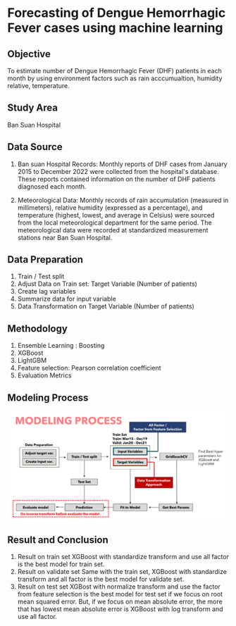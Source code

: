 # Forecasting of Dengue Hemorrhagic Fever cases using machine learning

## Objective
To estimate number of Dengue Hemorrhagic Fever (DHF) patients in each month by using environment factors such as rain acccumualtion, humidity relative, temperature.

## Study Area
Ban Suan Hospital

## Data Source
1. Ban suan Hospital Records:
Monthly reports of DHF cases from January 2015 to December 2022 were collected from the hospital's database. These reports contained information on the number of DHF patients diagnosed each month.

2. Meteorological Data:
Monthly records of rain accumulation (measured in millimeters), relative humidity (expressed as a percentage), and temperature (highest, lowest, and average in Celsius) were sourced from the local meteorological department for the same period. The meteorological data were recorded at standardized measurement stations near Ban Suan Hospital.

## Data Preparation
1. Train / Test split
2. Adjust Data on Train set: Target Variable (Number of patients)
3. Create lag variables
4. Summarize data for input variable
5. Data Transformation on Target Variable (Number of patients)

## Methodology
1. Ensemble Learning : Boosting
2. XGBoost
3. LightGBM
4. Feature selection: Pearson correlation coefficient
5. Evaluation Metrics

## Modeling Process

![PROCESS](Model_Process.png)

## Result and Conclusion
1. Result on train set
   XGBoost with standardize transform and use all factor is the best model for train set.
2. Result on validate set
   Same with the train set, XGBoost with standardize transform and all factor is the best model for validate set.
3. Result on test set
   XGBost with normalize transform and use the factor from feature selection is the best model for test set if we focus on root mean squared error.
   But, if we focus on mean absolute error, the more that has lowest mean absolute error is XGBoost with log transform and use all factor.
   




    
